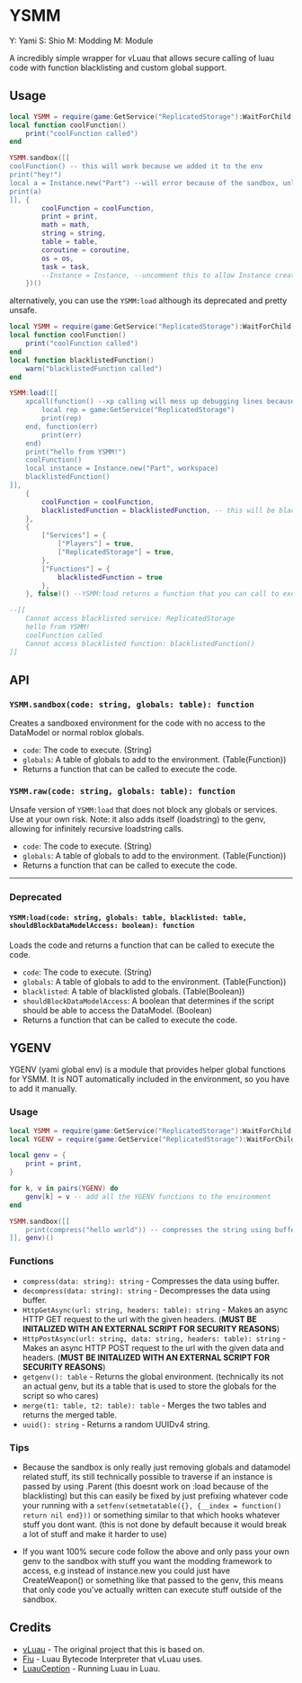 # YSMM

Y: Yami
S: Shio
M: Modding
M: Module

A incredibly simple wrapper for vLuau that allows secure calling of luau code with function blacklisting and custom global support.

## Usage

```lua
local YSMM = require(game:GetService("ReplicatedStorage"):WaitForChild("YSMM"))
local function coolFunction()
    print("coolFunction called")
end

YSMM.sandbox([[
coolFunction() -- this will work because we added it to the env
print("hey!")
local a = Instance.new("Part") --will error because of the sandbox, unless you add Instance to the env
print(a)
]], {
        coolFunction = coolFunction,
        print = print,
        math = math,
        string = string,
        table = table,
        coroutine = coroutine,
        os = os,
        task = task,
        --Instance = Instance, --uncomment this to allow Instance creation in the sandbox
    })()

```

alternatively, you can use the `YSMM:load` although its deprecated and pretty unsafe.

```lua
local YSMM = require(game:GetService("ReplicatedStorage"):WaitForChild("YSMM"))
local function coolFunction()
    print("coolFunction called")
end
local function blacklistedFunction()
    warn("blacklistedFunction called")
end

YSMM:load([[
    xpcall(function() --xp calling will mess up debugging lines because of weird luau magic, so only use it if you know how to debug properly
        local rep = game:GetService("ReplicatedStorage")
        print(rep)
    end, function(err)
        print(err)
    end)
    print("hello from YSMM!")
    coolFunction()
    local instance = Instance.new("Part", workspace)
    blacklistedFunction()
]], 
    {
        coolFunction = coolFunction,
        blacklistedFunction = blacklistedFunction, -- this will be blacklisted and not callable from the script
    },
    {
        ["Services"] = {
            ["Players"] = true,
            ["ReplicatedStorage"] = true,
        },
        ["Functions"] = {
            blacklistedFunction = true
        },
    }, false)() --YSMM:load returns a function that you can call to execute the code, that means instead of just calling it, you can also store it in a variable and call it later (or use it with coros / task)

--[[
    Cannot access blacklisted service: ReplicatedStorage
    hello from YSMM!
    coolFunction called
    Cannot access blacklisted function: blacklistedFunction()
]]
```

## API

### `YSMM.sandbox(code: string, globals: table): function`

Creates a sandboxed environment for the code with no access to the DataModel or normal roblox globals.

- `code`: The code to execute. (String)
- `globals`: A table of globals to add to the environment. (Table(Function))
- Returns a function that can be called to execute the code.

### `YSMM.raw(code: string, globals: table): function`

Unsafe version of `YSMM:load` that does not block any globals or services. Use at your own risk.
Note: it also adds itself (loadstring) to the genv, allowing for infinitely recursive loadstring calls.

- `code`: The code to execute. (String)
- `globals`: A table of globals to add to the environment. (Table(Function))
- Returns a function that can be called to execute the code.

---

### Deprecated

#### `YSMM:load(code: string, globals: table, blacklisted: table, shouldBlockDataModelAccess: boolean): function`

Loads the code and returns a function that can be called to execute the code.

- `code`: The code to execute. (String)
- `globals`: A table of globals to add to the environment. (Table(Function))
- `blacklisted`: A table of blacklisted globals. (Table(Boolean))
- `shouldBlockDataModelAccess`: A boolean that determines if the script should be able to access the DataModel. (Boolean)
- Returns a function that can be called to execute the code.


## YGENV

YGENV (yami global env) is a module that provides helper global functions for YSMM. It is NOT automatically included in the environment, so you have to add it manually.

### Usage

```lua
local YSMM = require(game:GetService("ReplicatedStorage"):WaitForChild("YSMM"))
local YGENV = require(game:GetService("ReplicatedStorage"):WaitForChild("YGENV"))

local genv = {
    print = print,
}

for k, v in pairs(YGENV) do
    genv[k] = v -- add all the YGENV functions to the environment
end

YSMM.sandbox([[
    print(compress("hello world")) -- compresses the string using buffer
]], genv)()
```

### Functions

- `compress(data: string): string` - Compresses the data using buffer.
- `decompress(data: string): string` - Decompresses the data using buffer.
- `HttpGetAsync(url: string, headers: table): string` - Makes an async HTTP GET request to the url with the given headers. (**MUST BE INITALIZED WITH AN EXTERNAL SCRIPT FOR SECURITY REASONS**)
- `HttpPostAsync(url: string, data: string, headers: table): string` - Makes an async HTTP POST request to the url with the given data and headers. (**MUST BE INITALIZED WITH AN EXTERNAL SCRIPT FOR SECURITY REASONS**)
- `getgenv(): table` - Returns the global environment. (technically its not an actual genv, but its a table that is used to store the globals for the script so who cares)
- `merge(t1: table, t2: table): table` - Merges the two tables and returns the merged table.
- `uuid(): string` - Returns a random UUIDv4 string.

### Tips

- Because the sandbox is only really just removing globals and datamodel related stuff, its still technically possible to traverse if an instance is passed by using .Parent (this doesnt work on :load because of the blacklisting) but this can easily be fixed by just prefixing whatever code your running with a `setfenv(setmetatable({}, {__index = function() return nil end}))` or something similar to that which hooks whatever stuff you dont want. (this is not done by default because it would break a lot of stuff and make it harder to use)

- If you want 100% secure code follow the above and only pass your own genv to the sandbox with stuff you want the modding framework to access, e.g instead of instance.new you could just have CreateWeapon() or something like that passed to the genv, this means that only code you've actually written can execute stuff outside of the sandbox.

## Credits

- [vLuau](https://github.com/kosuke14/vLuau) - The original project that this is based on.
- [Fiu](https://github.com/TheGreatSageEqualToHeaven/Fiu) - Luau Bytecode Interpreter that vLuau uses.
- [LuauCeption](https://github.com/RadiatedExodus/LuauCeption) - Running Luau in Luau.
